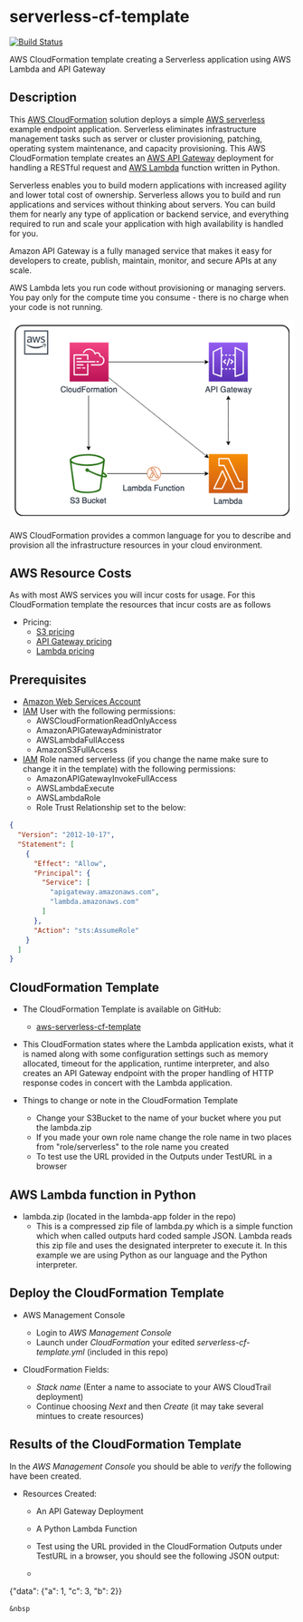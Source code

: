 # serverless-cf-template
[![Build Status](https://travis-ci.org/getcft/aws-serverless-cf-template.svg?branch=master)](https://travis-ci.org/getcft/aws-serverless-cf-template)

AWS CloudFormation template creating a Serverless application using AWS Lambda and API Gateway

## Description

This <a href="https://aws.amazon.com/cloudformation/" target="_blank">AWS CloudFormation</a> solution deploys a simple <a href="https://aws.amazon.com/serverless/" target="_blank"> AWS serverless</a> example endpoint application. Serverless eliminates infrastructure management tasks such as server or cluster provisioning, patching, operating system maintenance, and capacity provisioning. This AWS CloudFormation template creates an <a href="https://aws.amazon.com/api-gateway/" target="_blank">AWS API Gateway</a> deployment for handling a RESTful request and <a href="https://aws.amazon.com/lambda/" target="_blank">AWS Lambda</a> function written in Python.

Serverless enables you to build modern applications with increased agility and lower total cost of ownership. Serverless allows you to build and run applications and services without thinking about servers. You can build them for nearly any type of application or backend service, and everything required to run and scale your application with high availability is handled for you.

Amazon API Gateway is a fully managed service that makes it easy for developers to create, publish, maintain, monitor, and secure APIs at any scale.

AWS Lambda lets you run code without provisioning or managing servers. You pay only for the compute time you consume - there is no charge when your code is not running.

<img src="serverless-cft.png" alt="AWS Serverless" />

AWS CloudFormation provides a common language for you to describe and provision all the infrastructure resources in your cloud environment.

## AWS Resource Costs

As with most AWS services you will incur costs for usage. For this CloudFormation template the resources that incur costs are as follows

* Pricing:
  * [S3 pricing](https://aws.amazon.com/s3/pricing/)
  * [API Gateway pricing](https://aws.amazon.com/api-gateway/pricing/)
  * [Lambda pricing](https://aws.amazon.com/lambda/pricing/)

## Prerequisites

* <a href="https://aws.amazon.com" target="_blank"> Amazon Web Services Account</a>
* <a href="https://aws.amazon.com/iam/" target="_blank">IAM</a> User with the following permissions:
  * AWSCloudFormationReadOnlyAccess
  * AmazonAPIGatewayAdministrator
  * AWSLambdaFullAccess
  * AmazonS3FullAccess
* <a href="https://aws.amazon.com/iam/" target="_blank">IAM</a> Role named serverless (if you change the name make sure to change it in the template) with the following permissions:
  * AmazonAPIGatewayInvokeFullAccess
  * AWSLambdaExecute
  * AWSLambdaRole
  * Role Trust Relationship set to the below:
```json
{
  "Version": "2012-10-17",
  "Statement": [
    {
      "Effect": "Allow",
      "Principal": {
        "Service": [
          "apigateway.amazonaws.com",
          "lambda.amazonaws.com"
        ]
      },
      "Action": "sts:AssumeRole"
    }
  ]
}
```

## CloudFormation Template

* The CloudFormation Template is available on GitHub:
   * <a href="https://github.com/getcft/aws-serverless-cf-template" target="_blank">aws-serverless-cf-template</a>

* This CloudFormation states where the Lambda application exists, what it is named along with some configuration settings such as memory allocated, timeout for the application, runtime interpreter, and also creates an API Gateway endpoint with the proper handling of HTTP response codes in concert with the Lambda application.

* Things to change or note in the CloudFormation Template
  * Change your S3Bucket to the name of your bucket where you put the lambda.zip
  * If you made your own role name change the role name in two places from "role/serverless" to the role name you created
  * To test use the URL provided in the Outputs under TestURL in a browser

## AWS Lambda function in Python

* lambda.zip (located in the lambda-app folder in the repo)
  * This is a compressed zip file of lambda.py which is a simple function which when called outputs hard coded sample JSON. Lambda reads this zip file and uses the designated interpreter to execute it. In this example we are using Python as our language and the Python interpreter.


## Deploy the CloudFormation Template

* AWS Management Console

   * Login to *AWS Management Console*
   * Launch under *CloudFormation* your edited *serverless-cf-template.yml* (included in this repo)

* CloudFormation Fields:

   * *Stack name* (Enter a name to associate to your AWS CloudTrail deployment)
   * Continue choosing *Next* and then *Create* (it may take several mintues to create resources)

## Results of the CloudFormation Template

In the *AWS Management Console* you should be able to *verify* the following have been created.

* Resources Created:
   * An API Gateway Deployment
   * A Python Lambda Function
   * Test using the URL provided in the CloudFormation Outputs under TestURL in a browser, you should see the following JSON output:

    * ```json
{"data": {"a": 1, "c": 3, "b": 2}}
```
&nbsp
